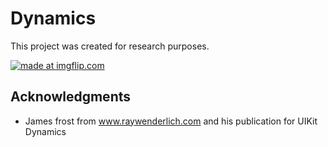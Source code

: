 # Dynamics

This project was created for research purposes. 

<a href="https://imgflip.com/gif/1qdcxj"><img src="https://i.imgflip.com/1qdcxj.gif" title="made at imgflip.com"/></a>

## Acknowledgments

* James frost from www.raywenderlich.com and his publication for UIKit Dynamics


